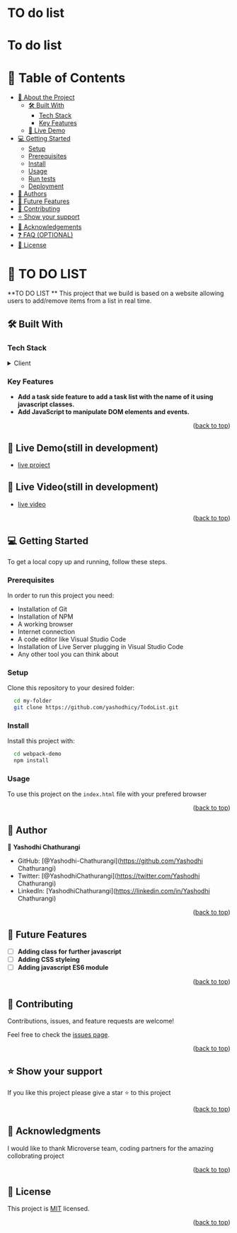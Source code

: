 # TO do list
# To do list
# 📗 Table of Contents

- [📖 About the Project](#about-project)
  - [🛠 Built With](#built-with)
    - [Tech Stack](#tech-stack)
    - [Key Features](#key-features)
  - [🚀 Live Demo](#live-demo)
- [💻 Getting Started](#getting-started)
  - [Setup](#setup)
  - [Prerequisites](#prerequisites)
  - [Install](#install)
  - [Usage](#usage)
  - [Run tests](#run-tests)
  - [Deployment](#triangular_flag_on_post-deployment)
- [👥 Authors](#authors)
- [🔭 Future Features](#future-features)
- [🤝 Contributing](#contributing)
- [⭐️ Show your support](#support)
- [🙏 Acknowledgements](#acknowledgements)
- [❓ FAQ (OPTIONAL)](#faq)
- [📝 License](#license)


# 📖 TO DO LIST <a name="about-project"></a>

**TO DO LIST ** This project that we build is based on a website allowing users to add/remove items from a list in real time.

## 🛠 Built With <a name="built-with"></a>

### Tech Stack <a name="tech-stack"></a>

<details>
  <summary>Client</summary>
  <ul>
    <li>HTML and CSS</li>
    <li>Webpack</li>
    <li>Javascript & DOM</li>
    
  </ul>
</details>


### Key Features <a name="key-features"></a>

- **Add a task side feature to add a task list with the name of it using javascript classes.**
- **Add JavaScript to manipulate DOM elements and events.**


<p align="right">(<a href="#readme-top">back to top</a>)</p>


## 🚀 Live Demo(still in development) <a name="live-demo"></a>


- [live project](#)

## 🚀 Live Video(still in development) <a name="live-video"></a>

- [live video ](#)

<p align="right">(<a href="#readme-top">back to top</a>)</p>

<!-- GETTING STARTED -->

## 💻 Getting Started <a name="getting-started"></a>


To get a local copy up and running, follow these steps.

### Prerequisites

In order to run this project you need:
 - Installation of Git
 - Installation of NPM
 - A working browser
 - Internet connection
 - A code editor like Visual Studio Code
 - Installation of Live Server plugging in Visual Studio Code
 - Any other tool you can think about

### Setup

Clone this repository to your desired folder:


```sh
  cd my-folder
  git clone https://github.com/yashodhicy/TodoList.git
```

### Install

Install this project with:


```sh
  cd webpack-demo
  npm install
```

### Usage

To use this project on the `index.html` file with your prefered browser
<p align="right">(<a href="#readme-top">back to top</a>)</p>


## 👥 Author <a name="authors"></a>

👤 **Yashodhi Chathurangi**

- GitHub: [@Yashodhi-Chathurangi](https://github.com/Yashodhi Chathurangi)
- Twitter: [@YashodhiChathurangi](https://twitter.com/Yashodhi Chathurangi)
- LinkedIn: [YashodhiChathurangi](https://linkedin.com/in/Yashodhi Chathurangi)



<p align="right">(<a href="#readme-top">back to top</a>)</p>

<!-- FUTURE FEATURES -->

## 🔭 Future Features <a name="future-features"></a>


- [ ] **Adding class for further javascript**
- [ ] **Adding CSS styleing**
- [ ] **Adding javascript ES6 module**

<p align="right">(<a href="#readme-top">back to top</a>)</p>

<!-- CONTRIBUTING -->

## 🤝 Contributing <a name="contributing"></a>

Contributions, issues, and feature requests are welcome!

Feel free to check the [issues page](https://github.com/rachaouldbabaali/awsome-books/issues).

<p align="right">(<a href="#readme-top">back to top</a>)</p>

<!-- SUPPORT -->

## ⭐️ Show your support <a name="support"></a>

If you like this project please give a star ⭐️ to this project

<p align="right">(<a href="#readme-top">back to top</a>)</p>

<!-- ACKNOWLEDGEMENTS -->

## 🙏 Acknowledgments <a name="acknowledgements"></a>


I would like to thank Microverse team, coding partners for the amazing collobrating project

<p align="right">(<a href="#readme-top">back to top</a>)</p>

## 📝 License <a name="license"></a>

This project is [MIT](https://github.com/yashodhicy/todo-list/blob/c8af1f60e77e4aaef37081b70046d326b2eb235f/LICENSE) licensed.


<p align="right">(<a href="#readme-top">back to top</a>)</p>
